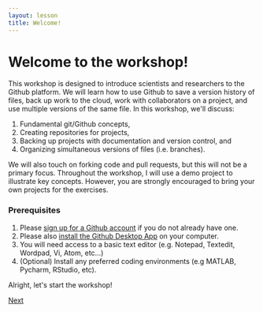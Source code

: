 ```yaml
---
layout: lesson
title: Welcome!
---
```


# Welcome to the workshop!

This workshop is designed to introduce scientists and researchers to the Github platform. We will learn how to use Github to save a version history of files, back up work to the cloud, work with collaborators on a project, and use multiple versions of the same file. In this workshop, we'll discuss:

1. Fundamental git/Github concepts,
2. Creating repositories for projects,
3. Backing up projects with documentation and version control, and
4. Organizing simultaneous versions of files (i.e. branches).

We will also touch on forking code and pull requests, but this will not be a primary focus. Throughout the workshop, I will use a demo project to illustrate key concepts. However, you are strongly encouraged to bring your own projects for the exercises.

### Prerequisites

1. Please [sign up for a Github account](https://github.com) if you do not already have one.
2. Please also [install the Github Desktop App](https://desktop.github.com/) on your computer.
3. You will need access to a basic text editor (e.g. Notepad, Textedit, Wordpad, Vi, Atom, etc...)
3. (Optional) Install any preferred coding environments (e.g MATLAB, Pycharm, RStudio, etc).

Alright, let's start the workshop!

[Next](motivation)
